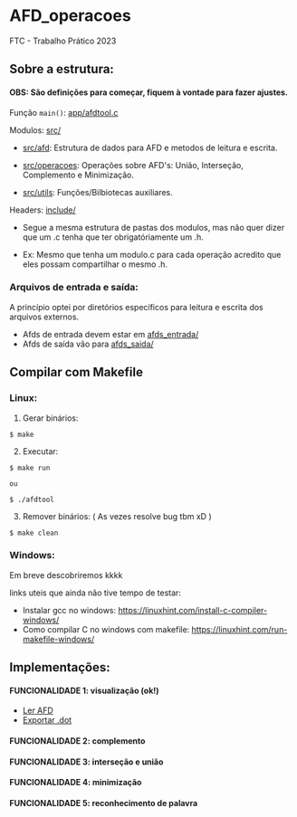 # AFD_operacoes
FTC - Trabalho Prático 2023


## Sobre a estrutura:

  #### OBS: São definições para começar, fiquem à vontade para fazer ajustes.

  Função `main()`: [app/afdtool.c](./app/afdtool.c)

  Modulos: [src/](./src/)

   - [src/afd](./src/afd): Estrutura de dados para AFD e metodos de leitura e escrita.

   - [src/operacoes](./src/operacoes): Operações sobre AFD's: União, Interseção, Complemento e Minimização.
    
   - [src/utils](./src/utils): Funções/Bilbiotecas auxiliares.
    


  Headers: [include/](./include)
    
   - Segue a mesma estrutura de pastas dos modulos, mas não quer dizer que um .c tenha que ter obrigatóriamente um .h.
    
   - Ex: Mesmo que tenha um modulo.c para cada operação acredito que eles possam compartilhar o mesmo .h.


  ### Arquivos de entrada e saída:

   A princípio optei por diretórios específicos para leitura e escrita dos arquivos externos.

   - Afds de entrada devem estar em [afds_entrada/](./afds_entrada/)
   - Afds de saída  vão para [afds_saida/](./afds_saida/)

## Compilar com Makefile

### Linux:
  
  1. Gerar binários:
    
    $ make

  2. Executar:
    
    $ make run
    
    ou
    
    $ ./afdtool

  3. Remover binários: ( As vezes resolve bug tbm xD )

    $ make clean

### Windows:

  Em breve descobriremos kkkk

  links uteis que ainda não tive tempo de testar:

   - Instalar gcc no windows: https://linuxhint.com/install-c-compiler-windows/
   - Como compilar C no windows com makefile: https://linuxhint.com/run-makefile-windows/


## Implementações:

  #### FUNCIONALIDADE 1: visualização (ok!)

  - [Ler AFD](./src/afd/leitura.c)
  - [Exportar .dot]((./src/afd/exportar.c))


  #### FUNCIONALIDADE 2: complemento

  #### FUNCIONALIDADE 3: interseção e união

  #### FUNCIONALIDADE 4: minimização

  #### FUNCIONALIDADE 5: reconhecimento de palavra
